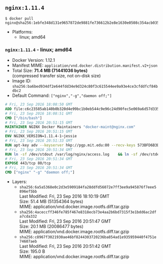 ## `nginx:1.11.4`

```console
$ docker pull nginx@sha256:1ebfe348d131e9657872de9881fe736612b2e8e1630e0508c354acb0350a4566
```

-	Platforms:
	-	linux; amd64

### `nginx:1.11.4` - linux; amd64

-	Docker Version: 1.12.1
-	Manifest MIME: `application/vnd.docker.distribution.manifest.v2+json`
-	Total Size: **71.4 MB (71441036 bytes)**  
	(compressed transfer size, not on-disk size)
-	Image ID: `sha256:ba6bed934df2e644fdd34e9d324c80f3c615544ee9a93e4ce3cfddfcf84bdbc2`
-	Default Command: `["nginx","-g","daemon off;"]`

```dockerfile
# Fri, 23 Sep 2016 18:08:50 GMT
ADD file:c6c23585ab140b0b320d4e99bc1b0eb544c9e96c24d90fec5e069a6d57d335ca in / 
# Fri, 23 Sep 2016 18:08:51 GMT
CMD ["/bin/bash"]
# Fri, 23 Sep 2016 20:51:15 GMT
MAINTAINER NGINX Docker Maintainers "docker-maint@nginx.com"
# Fri, 23 Sep 2016 20:51:15 GMT
ENV NGINX_VERSION=1.11.4-1~jessie
# Fri, 23 Sep 2016 20:51:33 GMT
RUN apt-key adv --keyserver hkp://pgp.mit.edu:80 --recv-keys 573BFD6B3D8FBC641079A6ABABF5BD827BD9BF62 	&& echo "deb http://nginx.org/packages/mainline/debian/ jessie nginx" >> /etc/apt/sources.list 	&& apt-get update 	&& apt-get install --no-install-recommends --no-install-suggests -y 						ca-certificates 						nginx=${NGINX_VERSION} 						nginx-module-xslt 						nginx-module-geoip 						nginx-module-image-filter 						nginx-module-perl 						nginx-module-njs 						gettext-base 	&& rm -rf /var/lib/apt/lists/*
# Fri, 23 Sep 2016 20:51:34 GMT
RUN ln -sf /dev/stdout /var/log/nginx/access.log 	&& ln -sf /dev/stderr /var/log/nginx/error.log
# Fri, 23 Sep 2016 20:51:34 GMT
EXPOSE 443/tcp 80/tcp
# Fri, 23 Sep 2016 20:51:34 GMT
CMD ["nginx" "-g" "daemon off;"]
```

-	Layers:
	-	`sha256:6a5a5368e0c2d3e5909184fa28ddfd56072e7ff3ee9a945876f7eee5896ef5bb`  
		Last Modified: Fri, 23 Sep 2016 18:10:19 GMT  
		Size: 51.4 MB (51354364 bytes)  
		MIME: application/vnd.docker.image.rootfs.diff.tar.gzip
	-	`sha256:4aceccff346fe785f467e8318ecb73e4aa2b6bd7315f3e1bdd6ac2dfa7cda332`  
		Last Modified: Fri, 23 Sep 2016 20:51:47 GMT  
		Size: 20.1 MB (20086477 bytes)  
		MIME: application/vnd.docker.image.rootfs.diff.tar.gzip
	-	`sha256:c8967f3021930ae46bf8244303720236ba854ad1e935959440f4751e74607aeb`  
		Last Modified: Fri, 23 Sep 2016 20:51:42 GMT  
		Size: 195.0 B  
		MIME: application/vnd.docker.image.rootfs.diff.tar.gzip
